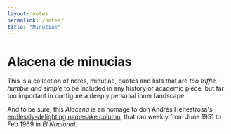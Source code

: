 ```yaml
---
layout: notes
permalink: /notes/
title: "Minutiae"
---
```


# Alacena de minucias

This is a collection of notes, minutiae, quotes and lists that are *too triffle, humble and simple* to be included in any history or academic piece, but far too important in configure a deeply personal inner landscape. 

And to be sure, this *Alacena* is an homage to don Andrés Henestrosa's [endlessly-delighting namesake column](/assets/alacena.png), that ran weekly from June 1951 to Feb 1969 in *El Nacional*.

